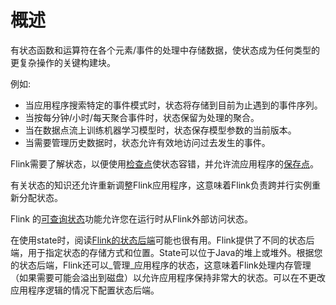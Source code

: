# 概述

有状态函数和运算符在各个元素/事件的处理中存储数据，使状态成为任何类型的更复杂操作的关键构建块。

例如:

* 当应用程序搜索特定的事件模式时，状态将存储到目前为止遇到的事件序列。 
* 当按每分钟/小时/每天聚合事件时，状态保留为处理的聚合。 
* 当在数据点流上训练机器学习模型时，状态保存模型参数的当前版本。 
* 当需要管理历史数据时，状态允许有效地访问过去发生的事件。

Flink需要了解状态，以便使用[检查点](https://ci.apache.org/projects/flink/flink-docs-master/dev/stream/state/checkpointing.html)使状态容错，并允许流应用程序的[保存点](https://ci.apache.org/projects/flink/flink-docs-master/ops/state/savepoints.html)。

有关状态的知识还允许重新调整Flink应用程序，这意味着Flink负责跨并行实例重新分配状态。

Flink 的[可查询状态](https://ci.apache.org/projects/flink/flink-docs-master/dev/stream/state/queryable_state.html)功能允许您在运行时从Flink外部访问状态。

在使用state时，阅读[Flink的状态后端](https://ci.apache.org/projects/flink/flink-docs-master/ops/state/state_backends.html)可能也很有用。Flink提供了不同的状态后端，用于指定状态的存储方式和位置。State可以位于Java的堆上或堆外。根据您的状态后端，Flink还可以_管理_应用程序的状态，这意味着Flink处理内存管理（如果需要可能会溢出到磁盘）以允许应用程序保持非常大的状态。可以在不更改应用程序逻辑的情况下配置状态后端。

